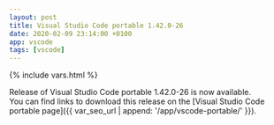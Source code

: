 ```yaml
---
layout: post
title: Visual Studio Code portable 1.42.0-26
date: 2020-02-09 23:14:00 +0100
app: vscode
tags: [vscode]
---
```

{% include vars.html %}

Release of Visual Studio Code portable 1.42.0-26 is now available.<br />
You can find links to download this release on the [Visual Studio Code portable page]({{ var_seo_url | append: '/app/vscode-portable/' }}).